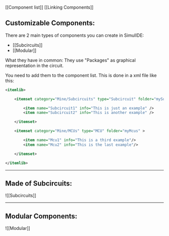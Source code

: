 [[Component list]]
[[Linking Components]]

## Customizable Components:

There are 2 main types of components you can create in SimulIDE:

- [[Subcircuits]]
- [[Modular]]

What they have in common:
They use "Packages" as graphical representation in the circuit.

You need to add them to the component list. This is done in a xml file like this:
```xml
<itemlib>

    <itemset category="Mine/Subcircuits" type="Subcircuit" folder="mySubcircuits" >

        <item name="Subcircuit1" info="This is just an example" />
        <item name="Subcircuit2" info="This is another example" />

    </itemset>

    <itemset category="Mine/MCUs" type="MCU" folder="myMcus" >

        <item name="Mcu1" info="This is a third example"/>
        <item name="Mcu2" info="This is the last example"/>

    </itemset>

</itemlib>
```

---

## Made of Subcircuits:
![[Subcircuits]]


---

## Modular Components:
![[Modular]]
